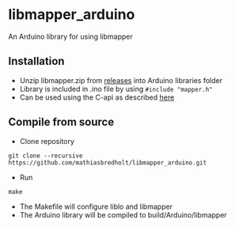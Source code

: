 # libmapper_arduino
An Arduino library for using libmapper

## Installation
* Unzip libmapper.zip from [releases](https://github.com/mathiasbredholt/libmapper_arduino/releases) into Arduino libraries folder
* Library is included in .ino file by using ```#include "mapper.h"```
* Can be used using the C-api as described [here](http://libmapper.github.io/tutorials/c.html) 

## Compile from source
* Clone repository
```
git clone --recursive https://github.com/mathiasbredholt/libmapper_arduino.git
```
* Run
```
make
```
* The Makefile will configure liblo and libmapper
* The Arduino library will be compiled to build/Arduino/libmapper